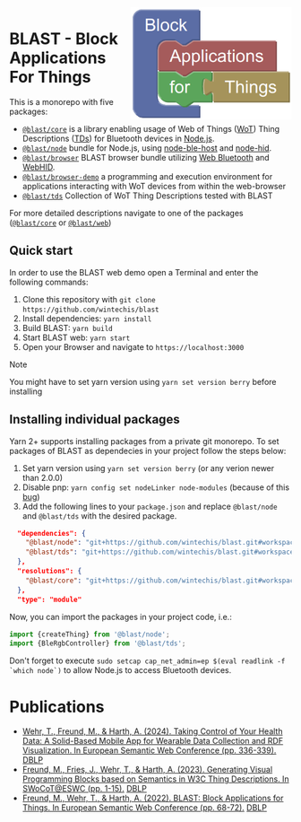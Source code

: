 <img src="packages/browser-demo/public/assets/media/logo.png" alt="BLAST logo" title="BLAST" align="right" height="200" />

# BLAST - Block Applications For Things
This is a monorepo with five packages:
* [`@blast/core`](./packages/core/) is a library enabling usage of Web of Things ([WoT](https://www.w3.org/TR/wot-architecture/)) Thing Descriptions ([TDs](https://www.w3.org/2019/wot/td)) for Bluetooth devices in [Node.js](https://nodejs.org/).
* [`@blast/node`](./packages/node/) bundle for Node.js, using [node-ble-host](https://github.com/Emill/node-ble-host) and [node-hid](https://github.com/node-hid/node-hid).
* [`@blast/browser`](./packages/browser/) BLAST browser bundle utilizing [Web Bluetooth](https://webbluetoothcg.github.io/web-bluetooth/) and [WebHID](https://wicg.github.io/webhid/).
* [`@blast/browser-demo`](./packages/browser-demo/) a programming and execution environment for applications interacting with WoT devices from within the web-browser
* [`@blast/tds`](./packages/tds/) Collection of WoT Thing Descriptions tested with BLAST

For more detailed descriptions navigate to one of the packages ([`@blast/core`](./packages/core/) or [`@blast/web`](./packages/web/))

## Quick start
In order to use the BLAST web demo open a Terminal and enter the following commands:
1. Clone this repository with `git clone https://github.com/wintechis/blast`
2. Install dependencies: `yarn install`
4. Build BLAST: `yarn build`
5. Start BLAST web: `yarn start`
6. Open your Browser and navigate to `https://localhost:3000`

> [!NOTE]
> You might have to set yarn version using `yarn set version berry` before installing

## Installing individual packages
Yarn 2+ supports installing packages from a private git monorepo. To set packages of BLAST as dependecies in your project follow the steps below:

1. Set yarn version using `yarn set version berry` (or any verion newer than 2.0.0)
2. Disable pnp: `yarn config set nodeLinker node-modules` (because of this [bug](https://github.com/yarnpkg/berry/issues/4545))
3. Add the following lines to your `package.json` and replace `@blast/node` and `@blast/tds` with the desired package.
```json
  "dependencies": {
    "@blast/node": "git+https://github.com/wintechis/blast.git#workspace=@blast/node",
    "@blast/tds": "git+https://github.com/wintechis/blast.git#workspace=@blast/tds"
  },
  "resolutions": {
    "@blast/core": "git+https://github.com/wintechis/blast.git#workspace=@blast/core"
  },
  "type": "module"
```

Now, you can import the packages in your project code, i.e.:
```javascript
import {createThing} from '@blast/node';
import {BleRgbController} from '@blast/tds';
```
Don't forget to execute ``sudo setcap cap_net_admin=ep $(eval readlink -f `which node`)`` to allow Node.js to access Bluetooth devices.


# Publications
 - [Wehr, T., Freund, M., & Harth, A. (2024). Taking Control of Your Health Data: A Solid-Based Mobile App for Wearable Data Collection and RDF Visualization. In European Semantic Web Conference (pp. 336-339).](https://2024.eswc-conferences.org/wp-content/uploads/2024/05/77770325.pdf) [DBLP](https://dblp.org/rec/conf/esws/WehrFH24)
 - [Freund, M., Fries, J., Wehr, T., & Harth, A. (2023). Generating Visual Programming Blocks based on Semantics in W3C Thing Descriptions. In SWoCoT@ESWC (pp. 1-15).](https://ceur-ws.org/Vol-3412/paper1.pdf) [DBLP](https://dblp.org/rec/conf/esws/FreundFWH23)
 - [Freund, M., Wehr, T., & Harth, A. (2022). BLAST: Block Applications for Things. In European Semantic Web Conference (pp. 68-72).](https://2022.eswc-conferences.org/wp-content/uploads/2022/05/pd_Freund_et_al_paper_225.pdf) [DBLP](https://dblp.org/rec/conf/esws/FreundWH22)
